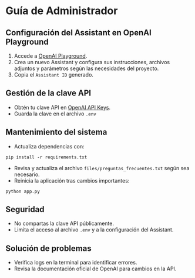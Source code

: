# Guía de Administrador

## Configuración del Assistant en OpenAI Playground
1. Accede a [OpenAI Playground](https://platform.openai.com/playground/assistant).
2. Crea un nuevo Assistant y configura sus instrucciones, archivos adjuntos y parámetros según las necesidades del proyecto.
3. Copia el `Assistant ID` generado.

## Gestión de la clave API
- Obtén tu clave API en [OpenAI API Keys](https://platform.openai.com/api-keys).
- Guarda la clave en el archivo `.env`

## Mantenimiento del sistema
- Actualiza dependencias con:
```
pip install -r requirements.txt
```

- Revisa y actualiza el archivo `files/preguntas_frecuentes.txt` según sea necesario.
- Reinicia la aplicación tras cambios importantes:
```
python app.py
```
## Seguridad

- No compartas la clave API públicamente.
- Limita el acceso al archivo `.env` y a la configuración del Assistant.

## Solución de problemas

- Verifica logs en la terminal para identificar errores.
- Revisa la documentación oficial de OpenAI para cambios en la API.